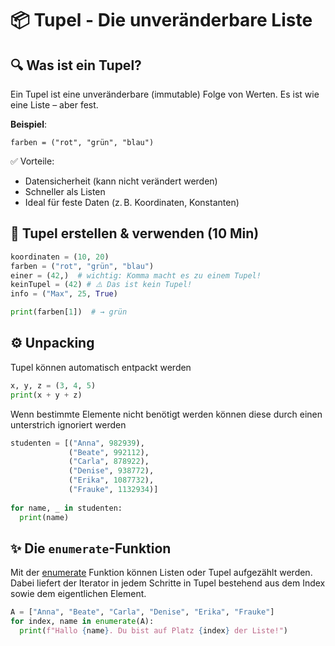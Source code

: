 # 📦 Tupel - Die unveränderbare Liste

## 🔍 Was ist ein Tupel? 
Ein Tupel ist eine unveränderbare (immutable) Folge von Werten. Es ist wie eine Liste – aber fest.

**Beispiel**:

```
farben = ("rot", "grün", "blau")
```
✅ Vorteile:

* Datensicherheit (kann nicht verändert werden)
* Schneller als Listen
* Ideal für feste Daten (z. B. Koordinaten, Konstanten)

## 🔧 Tupel erstellen & verwenden (10 Min)
```python
koordinaten = (10, 20)
farben = ("rot", "grün", "blau")
einer = (42,)  # wichtig: Komma macht es zu einem Tupel!
keinTupel = (42) # ⚠️ Das ist kein Tupel!
info = ("Max", 25, True)

print(farben[1])  # → grün
```

## ⚙️ Unpacking
Tupel können automatisch entpackt werden
```python
x, y, z = (3, 4, 5)
print(x + y + z)
```

Wenn bestimmte Elemente nicht benötigt werden können diese durch einen unterstrich ignoriert werden
```python
studenten = [("Anna", 982939), 
             ("Beate", 992112),
             ("Carla", 878922),
             ("Denise", 938772),
             ("Erika", 1087732),
             ("Frauke", 1132934)]
             
for name, _ in studenten:
  print(name)             
```

## ✨ Die ``enumerate``-Funktion
Mit der [enumerate](https://www.w3schools.com/python/ref_func_enumerate.asp) Funktion können Listen oder Tupel aufgezählt werden. Dabei liefert der Iterator in jedem Schritte in Tupel bestehend aus dem Index sowie dem eigentlichen Element. 

```python
A = ["Anna", "Beate", "Carla", "Denise", "Erika", "Frauke"]
for index, name in enumerate(A):
  print(f"Hallo {name}. Du bist auf Platz {index} der Liste!")
```


